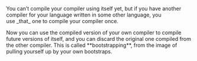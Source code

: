<p>
You can’t compile your compiler using itself yet, but if you have another compiler for your language written in some other language, you use _that_ one to compile your compiler once.
</p>
<p>
Now you can use the compiled version of your own compiler to compile future versions of itself, and you can discard the original one compiled from the other compiler. This is called **bootstrapping**, from the image of pulling yourself up by your own bootstraps.
</p>